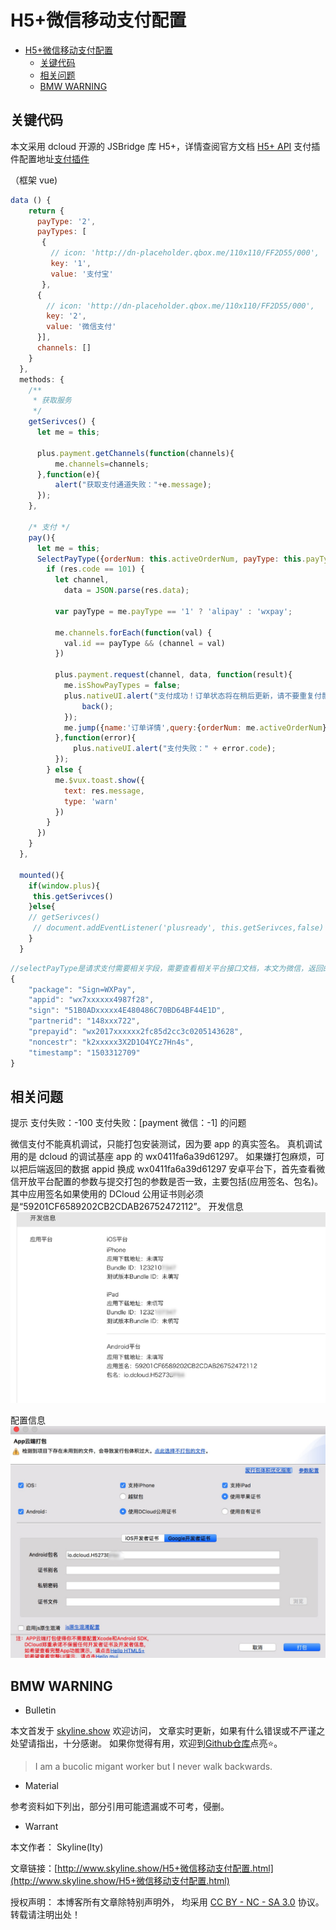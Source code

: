 # H5+微信移动支付配置

<!-- @import "[TOC]" {cmd="toc" depthFrom=1 depthTo=6 orderedList=false} -->

<!-- code_chunk_output -->

- [H5+微信移动支付配置](#h5微信移动支付配置)
  - [关键代码](#关键代码)
  - [相关问题](#相关问题)
  - [BMW WARNING](#bmw-warning)


<!-- /code_chunk_output -->

## 关键代码

本文采用 dcloud 开源的 JSBridge 库 H5+，详情查阅官方文档
[H5+ API](http://www.html5plus.org/doc/h5p.html)
支付插件配置地址[支付插件](https://ask.dcloud.net.cn/article/71)

（框架 vue)

```js
data () {
    return {
      payType: '2',
      payTypes: [
       {
         // icon: 'http://dn-placeholder.qbox.me/110x110/FF2D55/000',
         key: '1',
         value: '支付宝'
       },
      {
        // icon: 'http://dn-placeholder.qbox.me/110x110/FF2D55/000',
        key: '2',
        value: '微信支付'
      }],
      channels: []
    }
  },
  methods: {
    /**
     * 获取服务
     */
    getSerivces() {
      let me = this;

      plus.payment.getChannels(function(channels){
          me.channels=channels;
      },function(e){
          alert("获取支付通道失败："+e.message);
      });
    },

    /* 支付 */
    pay(){
      let me = this;
      SelectPayType({orderNum: this.activeOrderNum, payType: this.payType}).then(res => {
        if (res.code == 101) {
          let channel,
            data = JSON.parse(res.data);

          var payType = me.payType == '1' ? 'alipay' : 'wxpay';

          me.channels.forEach(function(val) {
            val.id == payType && (channel = val)
          })

          plus.payment.request(channel, data, function(result){
            me.isShowPayTypes = false;
            plus.nativeUI.alert("支付成功！订单状态将在稍后更新，请不要重复付款",function(){
                back();
            });
            me.jump({name:'订单详情',query:{orderNum: me.activeOrderNum}})
          },function(error){
              plus.nativeUI.alert("支付失败：" + error.code);
          });
        } else {
          me.$vux.toast.show({
            text: res.message,
            type: 'warn'
          })
        }
      })
    }
  },

  mounted(){
    if(window.plus){
     this.getSerivces()
    }else{
    // getSerivces()
     // document.addEventListener('plusready', this.getSerivces,false)
    }
  }
```

```js
//selectPayType是请求支付需要相关字段，需要查看相关平台接口文档，本文为微信，返回的字段如下
{
    "package": "Sign=WXPay",
    "appid": "wx7xxxxxx4987f28",
    "sign": "51B0ADxxxxx4E480486C70BD64BF44E1D",
    "partnerid": "148xxx722",
    "prepayid": "wx2017xxxxxx2fc85d2cc3c0205143628",
    "noncestr": "k2xxxxx3X2D1O4YCz7Hn4s",
    "timestamp": "1503312709"
}
```

## 相关问题

提示 支付失败：-100 支付失败：[payment 微信：-1] 的问题

微信支付不能真机调试，只能打包安装测试，因为要 app 的真实签名。
真机调试用的是 dcloud 的调试基座 app 的 wx0411fa6a39d61297。
如果嫌打包麻烦，可以把后端返回的数据 appid 换成 wx0411fa6a39d61297
安卓平台下，首先查看微信开放平台配置的参数与提交打包的参数是否一致，主要包括(应用签名、包名)。
其中应用签名如果使用的 DCloud 公用证书则必须是“59201CF6589202CB2CDAB26752472112”。
开发信息
![H5+微信移动支付配置20220623180104](https://raw.githubusercontent.com/skylinety/blog-pics/master/imgs/H5%2B%E5%BE%AE%E4%BF%A1%E7%A7%BB%E5%8A%A8%E6%94%AF%E4%BB%98%E9%85%8D%E7%BD%AE20220623180104.png)

配置信息
![H5+微信移动支付配置20220623180222](https://raw.githubusercontent.com/skylinety/blog-pics/master/imgs/H5%2B%E5%BE%AE%E4%BF%A1%E7%A7%BB%E5%8A%A8%E6%94%AF%E4%BB%98%E9%85%8D%E7%BD%AE20220623180222.png)

## BMW WARNING

- Bulletin

本文首发于 [skyline.show](http://www.skyline.show) 欢迎访问，
文章实时更新，如果有什么错误或不严谨之处望请指出，十分感谢。
如果你觉得有用，欢迎到[Github仓库](https://github.com/skylinety/Blog)点亮⭐️。

> I am a bucolic migant worker but I never walk backwards.

- Material

参考资料如下列出，部分引用可能遗漏或不可考，侵删。

>

- Warrant

本文作者： Skyline(lty)

文章链接：[http://www.skyline.show/H5+微信移动支付配置.html](http://www.skyline.show/H5+微信移动支付配置.html)

授权声明： 本博客所有文章除特别声明外， 均采用 [CC BY - NC - SA 3.0](https://creativecommons.org/licenses/by-nc-sa/3.0/deed.zh) 协议。 转载请注明出处！

